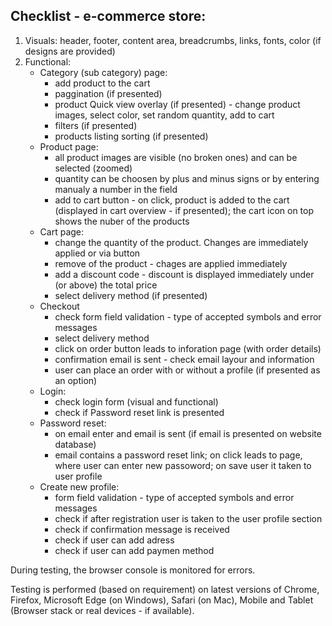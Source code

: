 ## Checklist - e-commerce store:

1. Visuals: header, footer, content area, breadcrumbs, links, fonts, color (if designs are provided)
2. Functional: 
     - Category (sub category) page:
        - add product to the cart
        - paggination (if presented)
        - product Quick view overlay (if presented) - change product images, select color, set random quantity, add to cart
        - filters (if presented)
        - products listing sorting (if presented)
     - Product page:
        - all product images are visible (no broken ones) and can be selected (zoomed)
        - quantity can be choosen by plus and minus signs or by entering manualy a number in the field
        - add to cart button - on click, product is added to the cart (displayed in cart overview - if presented); the cart icon on top shows the nuber of the products
      - Cart page: 
        - change the quantity of the product. Changes are immediately applied or via button
        - remove of the product - chages are applied immediately
        - add a discount code - discount is displayed immediately under (or above) the total price
        - select delivery method (if presented)
      - Checkout
         - check form field validation - type of accepted symbols and error messages
         - select delivery method
         - click on order button leads to inforation page (with order details)
         - confirmation email is sent - check email layour and information 
         - user can place an order with or without a profile (if presented as an option)
      - Login:
          - check login form (visual and functional)
          - check if Password reset link is presented
      - Password reset:
          - on email enter and email is sent (if email is presented on website database)
          - email contains a password reset link; on click leads to page, where user can enter new passoword; on save user it taken to user profile
      - Create new profile:
          - form field validation - type of accepted symbols and error messages
          - check if after registration user is taken to the user profile section
          - check if confirmation message is received
          - check if user can add adress
          - check if user can add paymen method

During testing, the browser console is monitored for errors.
		
Testing is performed (based on requirement) on latest versions of Chrome, Firefox, Microsoft Edge (on Windows), Safari (on Mac), Mobile and Tablet (Browser stack or real devices - if available).
